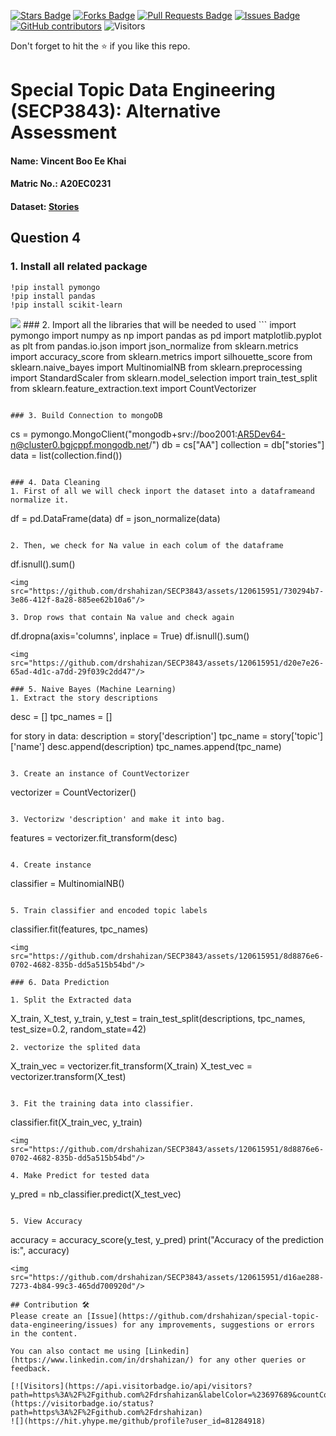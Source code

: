 <a href="https://github.com/drshahizan/SECP3843/stargazers"><img src="https://img.shields.io/github/stars/drshahizan/SECP3843" alt="Stars Badge"/></a>
<a href="https://github.com/drshahizan/SECP3843/network/members"><img src="https://img.shields.io/github/forks/drshahizan/SECP3843" alt="Forks Badge"/></a>
<a href="https://github.com/drshahizan/SECP3843/pulls"><img src="https://img.shields.io/github/issues-pr/drshahizan/SECP3843" alt="Pull Requests Badge"/></a>
<a href="https://github.com/drshahizan/SECP3843/issues"><img src="https://img.shields.io/github/issues/drshahizan/SECP3843" alt="Issues Badge"/></a>
<a href="https://github.com/drshahizan/SECP3843/graphs/contributors"><img alt="GitHub contributors" src="https://img.shields.io/github/contributors/drshahizan/SECP3843?color=2b9348"></a>
![Visitors](https://api.visitorbadge.io/api/visitors?path=https%3A%2F%2Fgithub.com%2Fdrshahizan%2FSECP3843&labelColor=%23d9e3f0&countColor=%23697689&style=flat)

Don't forget to hit the :star: if you like this repo.

# Special Topic Data Engineering (SECP3843): Alternative Assessment

#### Name: Vincent Boo Ee Khai
#### Matric No.: A20EC0231
#### Dataset: [Stories](https://github.com/drshahizan/dataset/tree/main/mongodb/07-stories)

## Question 4 
### 1. Install all related package
```
!pip install pymongo
!pip install pandas
!pip install scikit-learn
```
<img src="https://github.com/drshahizan/SECP3843/assets/120615951/915c7add-ef45-4be6-a63d-c3c78dd463b7"/>
### 2. Import all the libraries that will be needed to used
```
import pymongo
import numpy as np
import pandas as pd
import matplotlib.pyplot as plt
from pandas.io.json import json_normalize
from sklearn.metrics import accuracy_score
from sklearn.metrics import silhouette_score
from sklearn.naive_bayes import MultinomialNB
from sklearn.preprocessing import StandardScaler
from sklearn.model_selection import train_test_split
from sklearn.feature_extraction.text import CountVectorizer

```

### 3. Build Connection to mongoDB
```
cs = pymongo.MongoClient("mongodb+srv://boo2001:AR5Dev64-n@cluster0.bgjcppf.mongodb.net/")
db = cs["AA"]
collection = db["stories"]
data = list(collection.find())
```

### 4. Data Cleaning
1. First of all we will check inport the dataset into a dataframeand normalize it.
```
df = pd.DataFrame(data)
df = json_normalize(data)
```

2. Then, we check for Na value in each colum of the dataframe
``` 
df.isnull().sum()
```
<img src="https://github.com/drshahizan/SECP3843/assets/120615951/730294b7-3e86-412f-8a28-885ee62b10a6"/>

3. Drop rows that contain Na value and check again
```
df.dropna(axis='columns', inplace = True)
df.isnull().sum()
```
<img src="https://github.com/drshahizan/SECP3843/assets/120615951/d20e7e26-65ad-4d1c-a7dd-29f039c2dd47"/>

### 5. Naive Bayes (Machine Learning)
1. Extract the story descriptions
```
desc = []
tpc_names = []

for story in data:
    description = story['description']
    tpc_name = story['topic']['name']
    desc.append(description)
    tpc_names.append(tpc_name)
```

3. Create an instance of CountVectorizer
```
vectorizer = CountVectorizer()
```

3. Vectorizw 'description' and make it into bag.
```
features = vectorizer.fit_transform(desc)
```

4. Create instance
```
classifier = MultinomialNB()
```

5. Train classifier and encoded topic labels
```
classifier.fit(features, tpc_names)
```
<img src="https://github.com/drshahizan/SECP3843/assets/120615951/8d8876e6-0702-4682-835b-dd5a515b54bd"/>

### 6. Data Prediction

1. Split the Extracted data
```
X_train, X_test, y_train, y_test = train_test_split(descriptions, tpc_names, test_size=0.2, random_state=42)
```
2. vectorize the splited data
```
X_train_vec = vectorizer.fit_transform(X_train)
X_test_vec = vectorizer.transform(X_test)
```

3. Fit the training data into classifier.
```
classifier.fit(X_train_vec, y_train)
```
<img src="https://github.com/drshahizan/SECP3843/assets/120615951/8d8876e6-0702-4682-835b-dd5a515b54bd"/>

4. Make Predict for tested data
```
y_pred = nb_classifier.predict(X_test_vec)
```

5. View Accuracy
```
accuracy = accuracy_score(y_test, y_pred)
print("Accuracy of the prediction is:", accuracy)
```
<img src="https://github.com/drshahizan/SECP3843/assets/120615951/d16ae288-7273-4b84-99c3-465dd700920d"/>

## Contribution 🛠️
Please create an [Issue](https://github.com/drshahizan/special-topic-data-engineering/issues) for any improvements, suggestions or errors in the content.

You can also contact me using [Linkedin](https://www.linkedin.com/in/drshahizan/) for any other queries or feedback.

[![Visitors](https://api.visitorbadge.io/api/visitors?path=https%3A%2F%2Fgithub.com%2Fdrshahizan&labelColor=%23697689&countColor=%23555555&style=plastic)](https://visitorbadge.io/status?path=https%3A%2F%2Fgithub.com%2Fdrshahizan)
![](https://hit.yhype.me/github/profile?user_id=81284918)




